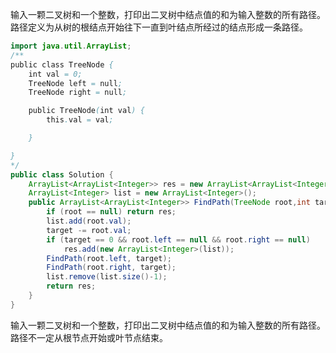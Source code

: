 输入一颗二叉树和一个整数，打印出二叉树中结点值的和为输入整数的所有路径。路径定义为从树的根结点开始往下一直到叶结点所经过的结点形成一条路径。

```java
import java.util.ArrayList;
/**
public class TreeNode {
    int val = 0;
    TreeNode left = null;
    TreeNode right = null;

    public TreeNode(int val) {
        this.val = val;

    }

}
*/
public class Solution {
    ArrayList<ArrayList<Integer>> res = new ArrayList<ArrayList<Integer>>();
    ArrayList<Integer> list = new ArrayList<Integer>();
    public ArrayList<ArrayList<Integer>> FindPath(TreeNode root,int target) {
        if (root == null) return res;
        list.add(root.val);
        target -= root.val;
        if (target == 0 && root.left == null && root.right == null)
            res.add(new ArrayList<Integer>(list));
        FindPath(root.left, target);
        FindPath(root.right, target);
        list.remove(list.size()-1);
        return res;
    }
}
```

输入一颗二叉树和一个整数，打印出二叉树中结点值的和为输入整数的所有路径。路径不一定从根节点开始或叶节点结束。

```java

```
